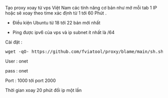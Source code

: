 
<p><!-- wp:paragraph --></p>
<p>Tạo proxy xoay từ vps Việt Nam các tính năng cơ bản như mở mỗi tab 1 IP hoặc sẽ xoay theo time xác định từ 1 tới 60 Phút .</p>
<ul>
<li>
<p>Điều kiện Ubuntu từ 18 tới 22 bản mới nhất</p>
</li>
<li>
<p>Ping được ipv6 của vps và ip subnet ít nhất là /64</p>
</li>
</ul>
<p>Cài đặt : </p>
<pre>wget -qO- https://github.com/fviatool/proxy/blame/main/sh.sh | bash</pre>
<p dir="auto" tabindex="-1">User : onet</p>
<p dir="auto" tabindex="-1">pass : onet</p>
<p dir="auto" tabindex="-1"><a id="user-content-port--1000-tới-port-2000" href="https://github.com/fviatool/proxy#port--1000-t%E1%BB%9Bi-port-2000" aria-hidden="true"></a>Port : 1000 tới port 2000</p>
<p dir="auto" tabindex="-1"><a id="user-content-thời-gian-xoay-20-phút-đổi-ip-một-lần" class="anchor" href="https://github.com/fviatool/proxy#th%E1%BB%9Di-gian-xoay-20-ph%C3%BAt-%C4%91%E1%BB%95i-ip-m%E1%BB%99t-l%E1%BA%A7n" aria-hidden="true"></a>Thời gian xoay 20 phút đổi ip một lần</p>
<p><!-- /wp:paragraph --></p>
